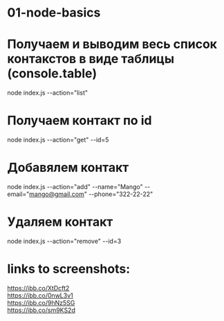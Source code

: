 # 01-node-basics

# Получаем и выводим весь список контакстов в виде таблицы (console.table)

node index.js --action="list"

# Получаем контакт по id

node index.js --action="get" --id=5

# Добавялем контакт

node index.js --action="add" --name="Mango" --email="mango@gmail.com" --phone="322-22-22"

# Удаляем контакт

node index.js --action="remove" --id=3

# links to screenshots:

https://ibb.co/XtDcft2  
https://ibb.co/0nwL3v1  
https://ibb.co/9hNz5SG  
https://ibb.co/sm9KS2d  


